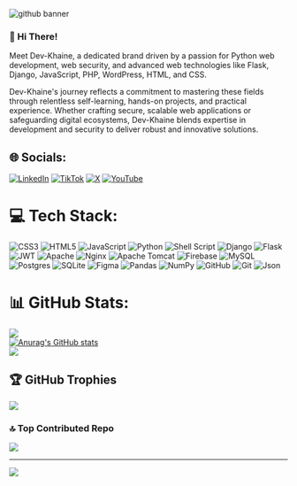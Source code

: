 

![github banner](https://github.com/user-attachments/assets/7c957264-899f-4f30-8599-a89890681bfb)


### 👋 Hi There!

Meet Dev-Khaine, a dedicated brand driven by a passion for Python web development, web security, and advanced web technologies like Flask, Django, JavaScript, PHP, WordPress, HTML, and CSS.

Dev-Khaine's journey reflects a commitment to mastering these fields through relentless self-learning, hands-on projects, and practical experience. Whether crafting secure, scalable web applications or safeguarding digital ecosystems, Dev-Khaine blends expertise in development and security to deliver robust and innovative solutions.

## 🌐 Socials:
 [![LinkedIn](https://img.shields.io/badge/LinkedIn-%230077B5.svg?logo=linkedin&logoColor=white)](https://linkedin.com/in/dev-khaine) [![TikTok](https://img.shields.io/badge/TikTok-%23000000.svg?logo=TikTok&logoColor=white)](https://tiktok.com/@Oumar5aine) [![X](https://img.shields.io/badge/X-black.svg?logo=X&logoColor=white)](https://x.com/dev-khaine ) [![YouTube](https://img.shields.io/badge/YouTube-%23FF0000.svg?logo=YouTube&logoColor=white)](https://youtube.com/@dev-khaine) 

# 💻 Tech Stack:
![CSS3](https://img.shields.io/badge/css3-%231572B6.svg?style=for-the-badge&logo=css3&logoColor=white) ![HTML5](https://img.shields.io/badge/html5-%23E34F26.svg?style=for-the-badge&logo=html5&logoColor=white) ![JavaScript](https://img.shields.io/badge/javascript-%23323330.svg?style=for-the-badge&logo=javascript&logoColor=%23F7DF1E) ![Python](https://img.shields.io/badge/python-3670A0?style=for-the-badge&logo=python&logoColor=ffdd54) ![Shell Script](https://img.shields.io/badge/shell_script-%23121011.svg?style=for-the-badge&logo=gnu-bash&logoColor=white) ![Django](https://img.shields.io/badge/django-%23092E20.svg?style=for-the-badge&logo=django&logoColor=white) ![Flask](https://img.shields.io/badge/flask-%23000.svg?style=for-the-badge&logo=flask&logoColor=white) ![JWT](https://img.shields.io/badge/JWT-black?style=for-the-badge&logo=JSON%20web%20tokens) ![Apache](https://img.shields.io/badge/apache-%23D42029.svg?style=for-the-badge&logo=apache&logoColor=white) ![Nginx](https://img.shields.io/badge/nginx-%23009639.svg?style=for-the-badge&logo=nginx&logoColor=white) ![Apache Tomcat](https://img.shields.io/badge/apache%20tomcat-%23F8DC75.svg?style=for-the-badge&logo=apache-tomcat&logoColor=black) ![Firebase](https://img.shields.io/badge/firebase-a08021?style=for-the-badge&logo=firebase&logoColor=ffcd34) ![MySQL](https://img.shields.io/badge/mysql-4479A1.svg?style=for-the-badge&logo=mysql&logoColor=white) ![Postgres](https://img.shields.io/badge/postgres-%23316192.svg?style=for-the-badge&logo=postgresql&logoColor=white) ![SQLite](https://img.shields.io/badge/sqlite-%2307405e.svg?style=for-the-badge&logo=sqlite&logoColor=white) ![Figma](https://img.shields.io/badge/figma-%23F24E1E.svg?style=for-the-badge&logo=figma&logoColor=white) ![Pandas](https://img.shields.io/badge/pandas-%23150458.svg?style=for-the-badge&logo=pandas&logoColor=white) ![NumPy](https://img.shields.io/badge/numpy-%23013243.svg?style=for-the-badge&logo=numpy&logoColor=white) ![GitHub](https://img.shields.io/badge/github-%23121011.svg?style=for-the-badge&logo=github&logoColor=white) ![Git](https://img.shields.io/badge/git-%23F05033.svg?style=for-the-badge&logo=git&logoColor=white) ![Json](https://img.shields.io/badge/json-5E5C5C?style=for-the-badge&logo=json&logoColor=white)
# 📊 GitHub Stats:
![](https://github-readme-streak-stats.herokuapp.com/?user=dev-khaine&theme=dark&hide_border=false)<br/>
[![Anurag's GitHub stats](https://github-readme-stats.vercel.app/api?username=oumarkhaine&show_icons=true&show_icons=true&theme=radical)](https://github.com/anuraghazra/github-readme-stats)</br>
![](https://github-readme-stats.vercel.app/api/top-langs/?username=oumarkhaine&theme=dark&hide_border=false&include_all_commits=false&count_private=false&layout=compact)

## 🏆 GitHub Trophies
![](https://github-profile-trophy.vercel.app/?username=dev-khaine&theme=radical&no-frame=false&no-bg=true&margin-w=4)


### 🔝 Top Contributed Repo
![](https://github-contributor-stats.vercel.app/api?username=dev-khaine&limit=5&theme=radical&combine_all_yearly_contributions=true)

---
[![](https://visitcount.itsvg.in/api?id=dev-khaine&icon=0&color=0)](https://visitcount.itsvg.in)

<!-- Proudly created with GPRM ( https://gprm.itsvg.in ) -->
